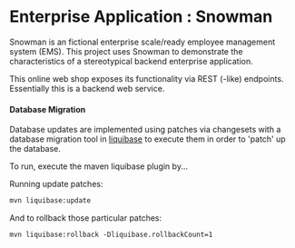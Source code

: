 # Enterprise Application : Snowman

Snowman is an fictional enterprise scale/ready employee management system (EMS). This project uses Snowman to 
demonstrate the characteristics of a stereotypical backend enterprise application.
  
This online web shop exposes its functionality via REST (-like) endpoints. Essentially this is a 
backend web service.

#### Database Migration

Database updates are implemented using patches via changesets with a database migration tool in [liquibase](http://www.liquibase.org/)
to execute them in order to 'patch' up the database.

To run, execute the maven liquibase plugin by...

Running update patches:

```xml
mvn liquibase:update
```

And to rollback those particular patches:

```xml
mvn liquibase:rollback -Dliquibase.rollbackCount=1
```
